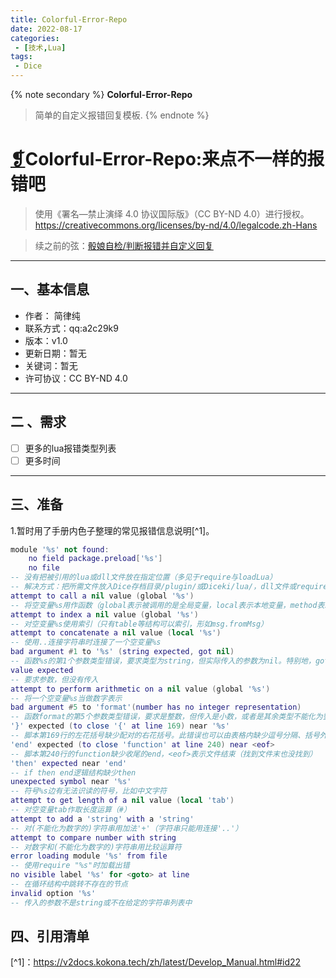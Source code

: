```yaml
---
title: Colorful-Error-Repo
date: 2022-08-17
categories:
 - [技术,Lua]
tags:
 - Dice
---
```



{% note secondary %}
**Colorful-Error-Repo**
> 简单的自定义报错回复模板.
{% endnote %}


# [❡]()Colorful-Error-Repo:来点不一样的报错吧

> 使用《署名—禁止演绎 4.0 协议国际版》（CC BY-ND 4.0）进行授权。
https://creativecommons.org/licenses/by-nd/4.0/legalcode.zh-Hans


> 续之前的弦：[骰娘自检/判断报错并自定义回复](https://forum.kokona.tech/d/1168-zhi-ling-jiao-ben-si-xiang-tou-niang-zi-jian-geng-lan-de-pan-duan-bao-cuo-bing-zi-ding-yi-hui-fu)

***

## 一、基本信息
- 作者： 简律纯
- 联系方式：qq:a2c29k9
- 版本：v1.0
- 更新日期：暂无
- 关键词：暂无
- 许可协议：CC BY-ND 4.0

***

## 二 、需求
- [ ] 更多的lua报错类型列表
- [ ] 更多时间

***

## 三、准备
1.暂时用了手册内色子整理的常见报错信息说明[^1]。
```lua
module '%s' not found:
	no field package.preload['%s']
	no file 
-- 没有把被引用的lua或dll文件放在指定位置（多见于require与loadLua）
-- 解决方式：把所需文件放入Dice存档目录/plugin/或Diceki/lua/，dll文件或require对象必须置于后者
attempt to call a nil value (global '%s')
-- 将空变量%s用作函数（global表示被调用的是全局变量，local表示本地变量，method表示索引方法）
attempt to index a nil value (global '%s')
-- 对空变量%s使用索引（只有table等结构可以索引，形如msg.fromMsg）
attempt to concatenate a nil value (local '%s')
-- 使用..连接字符串时连接了一个空变量%s
bad argument #1 to '%s' (string expected, got nil)
-- 函数%s的第1个参数类型错误，要求类型为string，但实际传入的参数为nil。特别地，got nil表示输入参数为nil或缺少参数
value expected
-- 要求参数，但没有传入
attempt to perform arithmetic on a nil value (global '%s')
-- 将一个空变量%s当做数字表示
bad argument #5 to 'format'(number has no integer representation)
-- 函数format的第5个参数类型错误，要求是整数，但传入是小数，或者是其余类型不能化为整数
'}' expected (to close '{' at line 169) near '%s'
-- 脚本第169行的左花括号缺少配对的右花括号。此错误也可以由表格内缺少逗号分隔、括号外的中文等原因造成
'end' expected (to close 'function' at line 240) near <eof>
-- 脚本第240行的function缺少收尾的end，<eof>表示文件结束（找到文件末也没找到）
'then' expected near 'end'
-- if then end逻辑结构缺少then
unexpected symbol near '%s'
-- 符号%s边有无法识读的符号，比如中文字符
attempt to get length of a nil value (local 'tab')
-- 对空变量tab作取长度运算（#）
attempt to add a 'string' with a 'string'
-- 对(不能化为数字的)字符串用加法'+'（字符串只能用连接'..'）
attempt to compare number with string
-- 对数字和(不能化为数字的)字符串用比较运算符
error loading module '%s' from file
-- 使用require "%s"时加载出错
no visible label '%s' for <goto> at line 
-- 在循环结构中跳转不存在的节点
invalid option '%s'
-- 传入的参数不是string或不在给定的字符串列表中
```

## 四、引用清单
[^1]：https://v2docs.kokona.tech/zh/latest/Develop_Manual.html#id22

<script src="https://utteranc.es/client.js"
        repo="cypress0522/cypress0522.github.io"
        issue-term="pathname"
        theme="github-light"
        crossorigin="anonymous"
        async>
</script>
